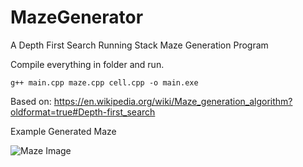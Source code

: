 # MazeGenerator
A Depth First Search Running Stack Maze Generation Program

Compile everything in folder and run.

```g++ main.cpp maze.cpp cell.cpp -o main.exe```

Based on: https://en.wikipedia.org/wiki/Maze_generation_algorithm?oldformat=true#Depth-first_search

Example Generated Maze

![Maze Image](/images/Example.PNG)
